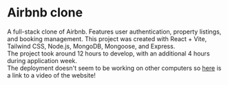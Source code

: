 # Airbnb clone
A full-stack clone of Airbnb. Features user authentication, property listings, and booking management. This project was created with React + Vite, Tailwind CSS, Node.js, MongoDB, Mongoose, and Express. <br>
The project took around 12 hours to develop, with an additional 4 hours during application week. <br>
The deployment doesn't seem to be working on other computers so [here](https://silver-centaur-bf611e.netlify.app/) is a link to a video of the website!
